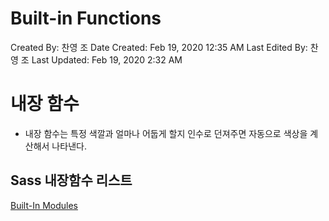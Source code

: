 # Built-in Functions

Created By: 찬영 조
Date Created: Feb 19, 2020 12:35 AM
Last Edited By: 찬영 조
Last Updated: Feb 19, 2020 2:32 AM

# 내장 함수

- 내장 함수는 특정 색깔과 얼마나 어둡게 할지 인수로 던져주면 자동으로 색상을 계산해서 나타낸다.

## Sass 내장함수 리스트

[Built-In Modules](https://sass-lang.com/documentation/modules)